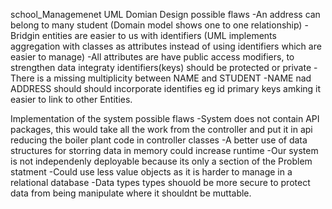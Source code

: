 school_Managemenet
UML Domian Design possible flaws
-An address can belong to many student (Domain model shows one to one relationship)
-Bridgin entities are easier to us with identifiers (UML implements aggregation with classes as attributes instead of using identifiers which are easier to manage)
-All attributes are have public access modifiers, to strengthen data integraty identifiers(keys) should be protected or private
-There is a missing multiplicity between NAME and STUDENT
-NAME nad ADDRESS should should incorporate identifies eg id primary keys amking it easier to link to other Entities.

 Implementation of the system possible flaws
-System does not contain API packages, this would take all the work from the controller and put it in api reducing the boiler plant code in controller classes
-A better use of data structures for storring data in memory could increase runtime
-Our system is not independenly deployable because its only a section of the Problem statment
-Could use less value objects as it is harder to manage in a relational database
-Data types types shouold be more secure to protect data from being manipulate where it shouldnt be muttable.
